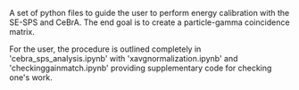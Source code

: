 A set of python files to guide the user to perform energy calibration with the SE-SPS and CeBrA. The end goal is to create a particle-gamma coincidence matrix. 

For the user, the procedure is outlined completely in 'cebra_sps_analysis.ipynb' with 'xavgnormalization.ipynb' and 'checkinggainmatch.ipynb' providing supplementary code for checking one's work.
